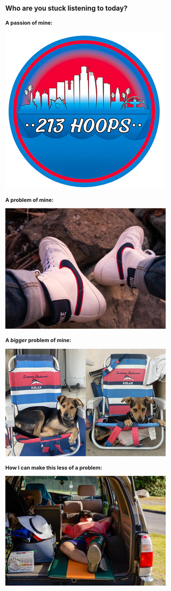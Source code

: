 ## Who are you stuck listening to today?

### A passion of mine: 
![213Hoops](https://github.com/nielspineda/nielspineda/blob/master/Photos/213HoopsR_B.png)

### A problem of mine:
![Sneakers](https://github.com/nielspineda/nielspineda/blob/master/Photos/Sneakers.jpg)

### A _bigger_ problem of mine: 
![Kona](https://github.com/nielspineda/nielspineda/blob/master/Photos/Kona)

### How I can make this less of a problem:
![Car Camping](https://github.com/nielspineda/nielspineda/blob/master/Photos/CarCamping.jpg)
